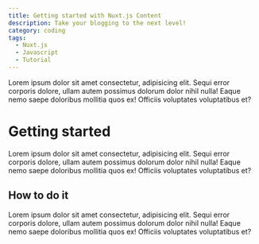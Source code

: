 ```yaml
---
title: Getting started with Nuxt.js Content
description: Take your blogging to the next level!
category: coding
tags:
  - Nuxt.js
  - Javascript
  - Tutorial
---
```


Lorem ipsum dolor sit amet consectetur, adipisicing elit. Sequi
error corporis dolore, ullam autem possimus dolorum dolor nihil
nulla! Eaque nemo saepe doloribus mollitia quos ex! Officiis
voluptates voluptatibus et?

<!--more-->

# Getting started

Lorem ipsum dolor sit amet consectetur, adipisicing elit. Sequi
error corporis dolore, ullam autem possimus dolorum dolor nihil
nulla! Eaque nemo saepe doloribus mollitia quos ex! Officiis
voluptates voluptatibus et?

## How to do it

Lorem ipsum dolor sit amet consectetur, adipisicing elit. Sequi
error corporis dolore, ullam autem possimus dolorum dolor nihil
nulla! Eaque nemo saepe doloribus mollitia quos ex! Officiis
voluptates voluptatibus et?
